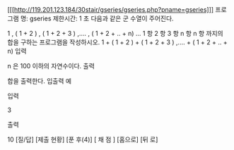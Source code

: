 [[[http://119.201.123.184/30stair/gseries/gseries.php?pname=gseries]]]
프로그램 명: gseries
제한시간: 1 초
다음과 같은 군 수열이 주어진다.

   1 , ( 1 + 2 ) , ( 1 + 2 + 3 ) ,.... , ( 1 + 2 + .. + n) ...
  1 항    2 항          3 항                 n 항
n 항 까지의 합을 구하는 프로그램을 작성하시오.
1 + ( 1 + 2 ) + ( 1 + 2 + 3 ) ,.... + ( 1 + 2 + .. + n)
입력

n 은 100 이하의 자연수이다.
출력

합을 출력한다.
입출력 예

입력

3

출력

10
[질/답] [제출 현황] [푼 후(4)]
[ 채 점 ] [홈으로]  [뒤 로]